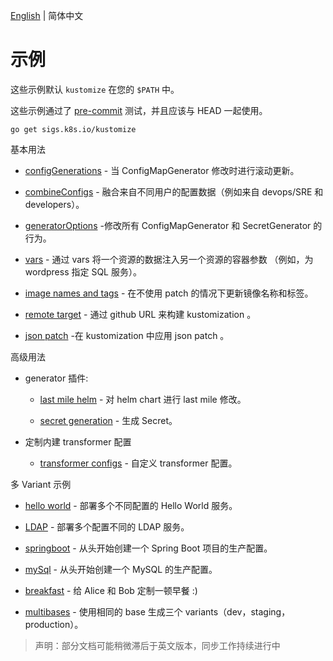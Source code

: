 [English](../README.md) | 简体中文

# 示例

这些示例默认 `kustomize` 在您的 `$PATH` 中。

这些示例通过了 [pre-commit](../../travis/pre-commit.sh) 测试，并且应该与 HEAD 一起使用。

```
go get sigs.k8s.io/kustomize
```

基本用法

  * [configGenerations](configGeneration.md) - 当 ConfigMapGenerator 修改时进行滚动更新。

  * [combineConfigs](../combineConfigs.md) - 融合来自不同用户的配置数据（例如来自 devops/SRE 和 developers）。

  * [generatorOptions](../generatorOptions.md) -修改所有 ConfigMapGenerator 和 SecretGenerator 的行为。

  * [vars](../wordpress/README.md) - 通过 vars 将一个资源的数据注入另一个资源的容器参数 （例如，为 wordpress 指定 SQL 服务）。

  * [image names and tags](../image.md) - 在不使用 patch 的情况下更新镜像名称和标签。

  * [remote target](../remoteBuild.md) - 通过 github URL 来构建 kustomization 。

  * [json patch](../jsonpatch.md) -在 kustomization 中应用 json patch 。

高级用法

  - generator 插件:

    * [last mile helm](../chart.md) - 对 helm chart 进行 last mile 修改。

    * [secret generation](../secretGeneratorPlugin.md) - 生成 Secret。

  - 定制内建 transformer 配置

    * [transformer configs](../transformerconfigs/README.md) - 自定义 transformer 配置。

多 Variant 示例

 * [hello world](helloWorld.md) - 部署多个不同配置的 Hello World 服务。

 * [LDAP](../ldap/README.md) - 部署多个配置不同的 LDAP 服务。

 * [springboot](../springboot/README.md) - 从头开始创建一个 Spring Boot 项目的生产配置。

 * [mySql](../mySql/README.md) - 从头开始创建一个 MySQL 的生产配置。

 * [breakfast](../breakfast.md) - 给 Alice 和 Bob 定制一顿早餐 :)

 * [multibases](../multibases/README.md) - 使用相同的 base 生成三个 variants（dev，staging，production）。

>声明：部分文档可能稍微滞后于英文版本，同步工作持续进行中